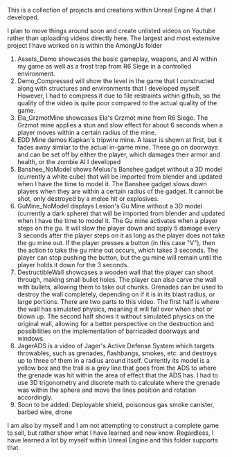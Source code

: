 This is a collection of projects and creations within Unreal Engine 4 that I developed.

I plan to move things around soon and create unlisted videos on Youtube rather than uploading videos directly here.
The largest and most extensive project I have worked on is within the AmongUs folder

1) Assets_Demo showcases the basic gameplay, weapons, and AI within my game as well as a frost trap from R6 Siege in a controlled environment.
2) Demo_Compressed will show the level in the game that I constructed along with structures and environments that I developed myself.
However, I had to compress it due to file restraints within github, so the quality of the video is quite poor compared to the
actual quality of the game.
3) Ela_GrzmotMine showcases Ela's Grzmot mine from R6 Siege. The Grzmot mine applies a stun and slow effect for about 6 seconds when a player moves within a certain radius of the mine.
4) EDD Mine demos Kapkan's tripwire mine. A laser is shown at first, but it fades away similar to the actual in-game mine.
These go on doorways and can be set off by either the player, which damages their armor and health, or the zombie AI I developed
5) Banshee_NoModel shows Melusi's Banshee gadget without a 3D model (currently a white cube) that will be imported from blender and updated when I have the time to model it.
The Banshee gadget slows down players when they are within a certain radius of the gadget. It cannot be shot, only destroyed by a melee hit or explosives.
6) GuMine_NoModel displays Lesion's Gu Mine without a 3D model (currently a dark sphere) that will be imported from blender and updated when I have the time to model it.
The Gu mine activates when a player steps on the gu. It will slow the player down and apply 5 damage every 3 seconds after the player steps on it as long as the player does not take the gu mine out. If the player presses a button (in this case "V"), then the action to take the gu mine out occurs, which takes 3 seconds. The player can stop pushing the button, but the gu mine will remain until the player holds it down for the 3 seconds.
7) DestructibleWall showcases a wooden wall that the player can shoot through, making small bullet holes. The player can also carve the wall with bullets, allowing them to take out chunks. Grenades can be used to destroy the wall completely, depending on if it is in its blast radius, or large portions. There are two parts to this video. The first half is where the wall has simulated physics, meaning it will fall over when shot or blown up. The second half shows it without simulated physics on the original wall, allowing for a better perspective on the destruction and possibilities on the implementation of barricaded doorways and windows.
8) JagerADS is a video of Jager's Active Defense System which targets throwables, such as grenades, flashbangs, smokes, etc. and destroys up to three of them in a radius around itself. Currently its model is a yellow box and the trail is a grey line that goes from the ADS to where the grenade was hit within the area of effect that the ADS has. I had to use 3D trigonometry and discrete math to calculate where the grenade was within the sphere and move the lines position and rotation accordingly.
9) Soon to be added: Deployable shield, poisonous gas smoke canister, barbed wire, drone

I am also by myself and I am not attempting to construct a complete game to sell, but rather show what I have learned and now know.
Regardless, I have learned a lot by myself within Unreal Engine and this folder supports that.

